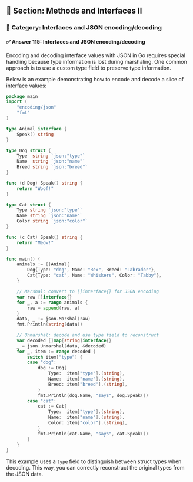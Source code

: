 ## 📘 Section: Methods and Interfaces II  
### 🔹 Category: Interfaces and JSON encoding/decoding  
#### ✅ Answer 115: Interfaces and JSON encoding/decoding

Encoding and decoding interface values with JSON in Go requires special handling because type information is lost during marshaling. One common approach is to use a custom type field to preserve type information.

Below is an example demonstrating how to encode and decode a slice of interface values:

```go
package main
import (
    "encoding/json"
    "fmt"
)

type Animal interface {
    Speak() string
}

type Dog struct {
    Type  string `json:"type"`
    Name  string `json:"name"`
    Breed string `json:"breed"`
}

func (d Dog) Speak() string {
    return "Woof!"
}

type Cat struct {
    Type string `json:"type"`
    Name string `json:"name"`
    Color string `json:"color"`
}

func (c Cat) Speak() string {
    return "Meow!"
}

func main() {
    animals := []Animal{
        Dog{Type: "dog", Name: "Rex", Breed: "Labrador"},
        Cat{Type: "cat", Name: "Whiskers", Color: "Tabby"},
    }

    // Marshal: convert to []interface{} for JSON encoding
    var raw []interface{}
    for _, a := range animals {
        raw = append(raw, a)
    }
    data, _ := json.Marshal(raw)
    fmt.Println(string(data))

    // Unmarshal: decode and use type field to reconstruct
    var decoded []map[string]interface{}
    _ = json.Unmarshal(data, &decoded)
    for _, item := range decoded {
        switch item["type"] {
        case "dog":
            dog := Dog{
                Type:  item["type"].(string),
                Name:  item["name"].(string),
                Breed: item["breed"].(string),
            }
            fmt.Println(dog.Name, "says", dog.Speak())
        case "cat":
            cat := Cat{
                Type:  item["type"].(string),
                Name:  item["name"].(string),
                Color: item["color"].(string),
            }
            fmt.Println(cat.Name, "says", cat.Speak())
        }
    }
}
```

This example uses a `type` field to distinguish between struct types when decoding. This way, you can correctly reconstruct the original types from the JSON data.
